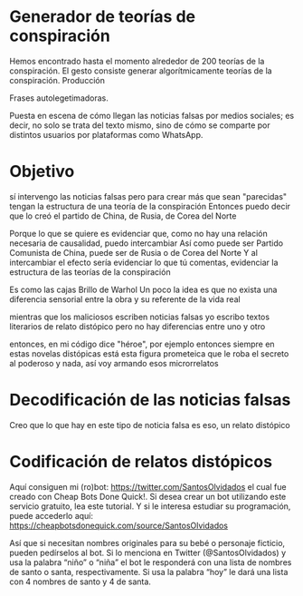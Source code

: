 # Generador de teorías de conspiración

Hemos encontrado hasta el momento alrededor de 200 teorías de la conspiración. 
El gesto consiste generar algorítmicamente teorías de la conspiración.
Producción 


Frases autolegetimadoras. 

Puesta en escena de cómo llegan las noticias falsas por medios sociales; es decir, no solo se trata del texto mismo, sino de cómo se comparte por distintos usuarios por plataformas como WhatsApp.

# Objetivo 
sí intervengo las noticias falsas pero para crear más que sean "parecidas"
tengan la estructura de una teoría de la conspiración
Entonces puedo decir que lo creó el partido de China, de Rusia, de Corea del Norte 


 Porque lo que se quiere es evidenciar que, como no hay una relación necesaria de causalidad, puedo intercambiar
Así como puede ser Partido Comunista de China, puede ser de Rusia o de Corea del Norte
Y al intercambiar el efecto sería evidenciar lo que tú comentas, evidenciar la estructura de las teorías de la conspiración


Es como las cajas Brillo de Warhol
Un poco la idea es que no exista una diferencia sensorial entre la obra y su referente de la vida real

mientras que los maliciosos escriben noticias falsas
yo escribo textos literarios de relato distópico
pero no hay diferencias entre uno y otro


entonces, en mi código dice "héroe", por ejemplo
entonces siempre en estas novelas distópicas está esta figura prometeica que le roba el secreto al poderoso
y nada, así voy armando esos microrrelatos

# Decodificación de las noticias falsas
Creo que lo que hay en este tipo de noticia falsa es eso, un relato distópico

# Codificación de relatos distópicos


Aquí consiguen mi (ro)bot: https://twitter.com/SantosOlvidados el cual fue creado con Cheap Bots Done Quick!. Si desea crear un bot utilizando este servicio gratuito, lea este tutorial. Y si le interesa estudiar su programación, puede accederlo aquí: https://cheapbotsdonequick.com/source/SantosOlvidados

Así que si necesitan nombres originales para su bebé o personaje ficticio, pueden pedírselos al bot. Si lo menciona en Twitter (@SantosOlvidados) y usa la palabra “niño” o “niña” el bot le responderá con una lista de nombres de santo o santa, respectivamente. Si usa la palabra “hoy” le dará una lista con 4 nombres de santo y 4 de santa.
